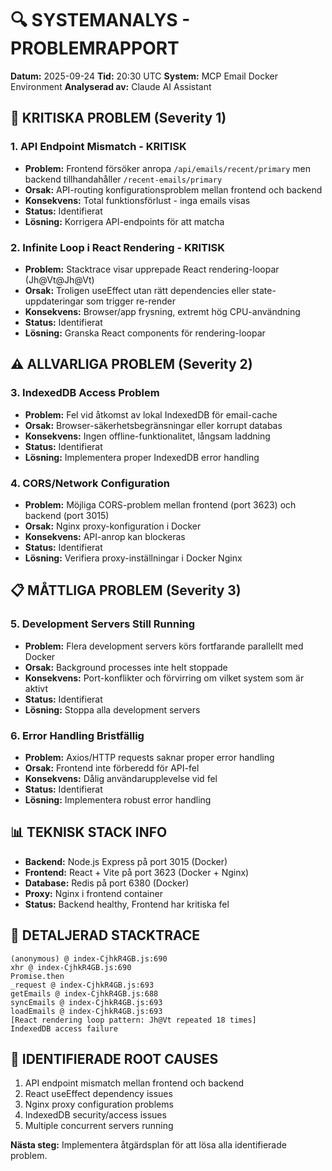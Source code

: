 # 🔍 SYSTEMANALYS - PROBLEMRAPPORT
**Datum:** 2025-09-24
**Tid:** 20:30 UTC
**System:** MCP Email Docker Environment
**Analyserad av:** Claude AI Assistant

## 🚨 **KRITISKA PROBLEM (Severity 1)**

### **1. API Endpoint Mismatch - KRITISK**
- **Problem:** Frontend försöker anropa `/api/emails/recent/primary` men backend tillhandahåller `/recent-emails/primary`
- **Orsak:** API-routing konfigurationsproblem mellan frontend och backend
- **Konsekvens:** Total funktionsförlust - inga emails visas
- **Status:** Identifierat
- **Lösning:** Korrigera API-endpoints för att matcha

### **2. Infinite Loop i React Rendering - KRITISK**
- **Problem:** Stacktrace visar upprepade React rendering-loopar (Jh@Vt@Jh@Vt)
- **Orsak:** Troligen useEffect utan rätt dependencies eller state-uppdateringar som trigger re-render
- **Konsekvens:** Browser/app frysning, extremt hög CPU-användning
- **Status:** Identifierat
- **Lösning:** Granska React components för rendering-loopar

## ⚠️ **ALLVARLIGA PROBLEM (Severity 2)**

### **3. IndexedDB Access Problem**
- **Problem:** Fel vid åtkomst av lokal IndexedDB för email-cache
- **Orsak:** Browser-säkerhetsbegränsningar eller korrupt databas
- **Konsekvens:** Ingen offline-funktionalitet, långsam laddning
- **Status:** Identifierat
- **Lösning:** Implementera proper IndexedDB error handling

### **4. CORS/Network Configuration**
- **Problem:** Möjliga CORS-problem mellan frontend (port 3623) och backend (port 3015)
- **Orsak:** Nginx proxy-konfiguration i Docker
- **Konsekvens:** API-anrop kan blockeras
- **Status:** Identifierat
- **Lösning:** Verifiera proxy-inställningar i Docker Nginx

## 📋 **MÅTTLIGA PROBLEM (Severity 3)**

### **5. Development Servers Still Running**
- **Problem:** Flera development servers körs fortfarande parallellt med Docker
- **Orsak:** Background processes inte helt stoppade
- **Konsekvens:** Port-konflikter och förvirring om vilket system som är aktivt
- **Status:** Identifierat
- **Lösning:** Stoppa alla development servers

### **6. Error Handling Bristfällig**
- **Problem:** Axios/HTTP requests saknar proper error handling
- **Orsak:** Frontend inte förberedd för API-fel
- **Konsekvens:** Dålig användarupplevelse vid fel
- **Status:** Identifierat
- **Lösning:** Implementera robust error handling

## 📊 **TEKNISK STACK INFO**
- **Backend:** Node.js Express på port 3015 (Docker)
- **Frontend:** React + Vite på port 3623 (Docker + Nginx)
- **Database:** Redis på port 6380 (Docker)
- **Proxy:** Nginx i frontend container
- **Status:** Backend healthy, Frontend har kritiska fel

## 🔬 **DETALJERAD STACKTRACE**
```
(anonymous) @ index-CjhkR4GB.js:690
xhr @ index-CjhkR4GB.js:690
Promise.then
_request @ index-CjhkR4GB.js:693
getEmails @ index-CjhkR4GB.js:688
syncEmails @ index-CjhkR4GB.js:693
loadEmails @ index-CjhkR4GB.js:693
[React rendering loop pattern: Jh@Vt repeated 18 times]
IndexedDB access failure
```

## 🎯 **IDENTIFIERADE ROOT CAUSES**
1. API endpoint mismatch mellan frontend och backend
2. React useEffect dependency issues
3. Nginx proxy configuration problems
4. IndexedDB security/access issues
5. Multiple concurrent servers running

**Nästa steg:** Implementera åtgärdsplan för att lösa alla identifierade problem.